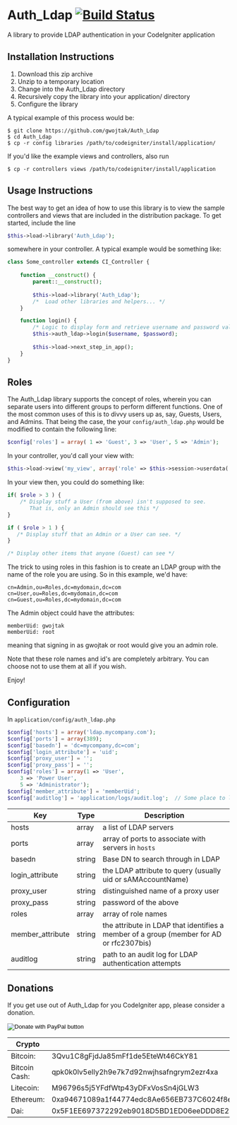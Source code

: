 # Auth_Ldap [![Build Status](https://travis-ci.org/gwojtak/Auth_Ldap.svg?branch=master)](https://travis-ci.org/gwojtak/Auth_Ldap)
A library to provide LDAP authentication in your CodeIgniter application

## Installation Instructions
1. Download this zip archive
2. Unzip to a temporary location
3. Change into the Auth_Ldap directory
4. Recursively copy the library into your application/ directory
5. Configure the library

A typical example of this process would be:

```
$ git clone https://github.com/gwojtak/Auth_Ldap
$ cd Auth_Ldap
$ cp -r config libraries /path/to/codeigniter/install/application/
```
If you'd like the example views and controllers, also run
```
$ cp -r controllers views /path/to/codeigniter/install/application
```

## Usage Instructions
The best way to get an idea of how to use this library is to view the sample
controllers and views that are included in the distribution package.  To get 
started, include the line 

```php
$this->load->library('Auth_Ldap');
```

somewhere in your controller.  A typical example would be something like:

```php
class Some_controller extends CI_Controller {
    
    function __construct() {
        parent::__construct();
        
        $this->load->library('Auth_Ldap');
        /*  Load other libraries and helpers... */
    }

    function login() {
        /* Logic to display form and retrieve username and password values */
        $this->auth_ldap->login($username, $password);
     
        $this->load->next_step_in_app();
    }
}
```

## Roles
The Auth_Ldap library supports the concept of roles, wherein you can separate 
users into different groups to perform different functions.  One of the most
common uses of this is to divvy users up as, say, Guests, Users, and Admins.
That being the case, the your `config/auth_ldap.php` would be modified to contain
the following line:

```php
$config['roles'] = array( 1 => 'Guest', 3 => 'User', 5 => 'Admin');
```

In your controller, you'd call your view with:
```php
$this->load->view('my_view', array('role' => $this->session->userdata('role'));
```

In your view then, you could do something like:

```php
if( $role > 3 ) {
    /* Display stuff a User (from above) isn't supposed to see.
       That is, only an Admin should see this */
}

if ( $role > 1 ) {
   /* Display stuff that an Admin or a User can see. */
}

/* Display other items that anyone (Guest) can see */
```

The trick to using roles in this fashion is to create an LDAP group with the 
name of the role you are using.  So in this example, we'd have:

```
cn=Admin,ou=Roles,dc=mydomain,dc=com
cn=User,ou=Roles,dc=mydomain,dc=com
cn=Guest,ou=Roles,dc=mydomain,dc=com
```

The Admin object could have the attributes:

```
memberUid: gwojtak
memberUid: root
```
meaning that signing in as gwojtak or root would give you an admin role.

Note that these role names and id's are completely arbitrary.  You can choose
not to use them at all if you wish.
 
Enjoy!

## Configuration
In `application/config/auth_ldap.php`

```php
$config['hosts'] = array('ldap.mycompany.com');
$config['ports'] = array(389);
$config['basedn'] = 'dc=mycompany,dc=com';
$config['login_attribute'] = 'uid';
$config['proxy_user'] = '';
$config['proxy_pass'] = '';
$config['roles'] = array(1 => 'User', 
    3 => 'Power User',
    5 => 'Administrator');
$config['member_attribute'] = 'memberUid';
$config['auditlog'] = 'application/logs/audit.log';  // Some place to log attempted logins (separate from message log)
```
| Key              | Type   | Description                                                                             |
|------------------|--------|-----------------------------------------------------------------------------------------|
| hosts            | array  | a list of LDAP servers                                                                  |
| ports            | array  | array of ports to associate with servers in `hosts`                                     |
| basedn           | string | Base DN to search through in LDAP                                                       |
| login_attribute  | string | the LDAP attribute to query (usually uid or sAMAccountName)                             |
| proxy_user       | string | distinguished name of a proxy user                                                      |
| proxy_pass       | string | password of the above                                                                   |
| roles            | array  | array of role names                                                                     |
| member_attribute | string | the attribute in LDAP that identifies a member of a group (member for AD or rfc2307bis) |
| auditlog         | string | path to an audit log for LDAP authentication attempts                                   |

## Donations
If you get use out of Auth_Ldap for you CodeIgniter app, please consider a donation.

<form action="https://www.paypal.com/cgi-bin/webscr" method="post" target="_top">
<input type="hidden" name="cmd" value="_s-xclick" />
<input type="hidden" name="hosted_button_id" value="6FJA9FKMA7CTA" />
<input type="image" src="https://www.paypalobjects.com/en_US/i/btn/btn_donate_LG.gif" border="0" name="submit" title="PayPal - The safer, easier way to pay online!" alt="Donate with PayPal button" />
<img alt="" border="0" src="https://www.paypal.com/en_US/i/scr/pixel.gif" width="1" height="1" />
</form>

| Crypto        |                                            |
|---------------|--------------------------------------------|
| Bitcoin:      | 3Qvu1C8gFjdJa85mFf1de5EteWt46CkY81         |
| Bitcoin Cash: | qpk0k0lv5elly2h9e7k7d92nwjhsafngrym2ezr4xa |
| Litecoin:     | M96796s5j5YFdfWtp43yDFxVosSn4jGLW3         |
| Ethereum:     | 0xa94671089a1f44774edc8Ae656EB737C6024f8e2 |
| Dai:          | 0x5F1EE697372292eb9018D5BD1ED06eeDDD8E2459 |
